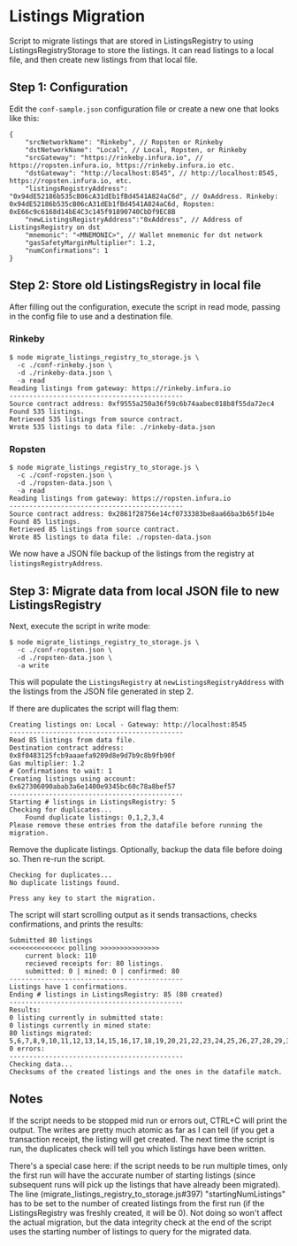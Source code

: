 # Listings Migration

Script to migrate listings that are stored in ListingsRegistry to using ListingsRegistryStorage to store the listings. It can read listings to a local file, and then create new listings from that local file.

## Step 1: Configuration

Edit the `conf-sample.json` configuration file or create a new one that looks like this:

```
{
	"srcNetworkName": "Rinkeby", // Ropsten or Rinkeby
	"dstNetworkName": "Local", // Local, Ropsten, or Rinkeby
	"srcGateway": "https://rinkeby.infura.io", // https://ropsten.infura.io, https://rinkeby.infura.io etc.
	"dstGateway": "http://localhost:8545", // http://localhost:8545, https://ropsten.infura.io, etc.
	"listingsRegistryAddress": "0x94dE52186b535cB06cA31dEb1fBd4541A824aC6d", // 0xAddress. Rinkeby: 0x94dE52186b535cB06cA31dEb1fBd4541A824aC6d, Ropsten: 0xE66c9c6168d14bE4C3c145f91890740CbDf9EC8B
	"newListingsRegistryAddress":"0xAddress", // Address of ListingsRegistry on dst
	"mnemonic": "<MNEMONIC>", // Wallet mnemonic for dst network
	"gasSafetyMarginMultiplier": 1.2,
	"numConfirmations": 1
}
```

## Step 2: Store old ListingsRegistry in local file

After filling out the configuration, execute the script in read mode, passing in the config file to use and a destination file.

### Rinkeby
```
$ node migrate_listings_registry_to_storage.js \
  -c ./conf-rinkeby.json \
  -d ./rinkeby-data.json \
  -a read
Reading listings from gateway: https://rinkeby.infura.io
--------------------------------------------
Source contract address: 0xf9555a250a36f59c6b74aabec018b8f55da72ec4
Found 535 listings.
Retrieved 535 listings from source contract.
Wrote 535 listings to data file: ./rinkeby-data.json
```

### Ropsten
```
$ node migrate_listings_registry_to_storage.js \
  -c ./conf-ropsten.json \
  -d ./ropsten-data.json \
  -a read
Reading listings from gateway: https://ropsten.infura.io
--------------------------------------------
Source contract address: 0x2861f28756e14cf0733383be8aa66ba3b65f1b4e
Found 85 listings.
Retrieved 85 listings from source contract.
Wrote 85 listings to data file: ./ropsten-data.json
```

We now have a JSON file backup of the listings from the registry at `listingsRegistryAddress`.

## Step 3: Migrate data from local JSON file to new ListingsRegistry

Next, execute the script in write mode:

```
$ node migrate_listings_registry_to_storage.js \
  -c ./conf-ropsten.json \
  -d ./ropsten-data.json \
  -a write
```

This will populate the `ListingsRegistry` at `newListingsRegistryAddress` with the listings from the JSON file generated in step 2.

If there are duplicates the script will flag them:

```
Creating listings on: Local - Gateway: http://localhost:8545
--------------------------------------------
Read 85 listings from data file.
Destination contract address: 0x8f0483125fcb9aaaefa9209d8e9d7b9c8b9fb90f
Gas multiplier: 1.2
# Confirmations to wait: 1
Creating listings using account: 0x627306090abab3a6e1400e9345bc60c78a8bef57
--------------------------------------------
Starting # listings in ListingsRegistry: 5
Checking for duplicates...
    Found duplicate listings: 0,1,2,3,4
Please remove these entries from the datafile before running the migration.
```

Remove the duplicate listings. Optionally, backup the data file before doing so. Then re-run the script.

```
Checking for duplicates...
No duplicate listings found.

Press any key to start the migration.
```

The script will start scrolling output as it sends transactions, checks confirmations, and prints the results:

```
Submitted 80 listings
<<<<<<<<<<<<<< polling >>>>>>>>>>>>>>>
    current block: 110
    recieved receipts for: 80 listings.
    submitted: 0 | mined: 0 | confirmed: 80
--------------------------------------------
Listings have 1 confirmations.
Ending # listings in ListingsRegistry: 85 (80 created)
--------------------------------------------
Results:
0 listing currently in submitted state:
0 listings currently in mined state:
80 listings migrated: 5,6,7,8,9,10,11,12,13,14,15,16,17,18,19,20,21,22,23,24,25,26,27,28,29,30,31,32,33,34,35,36,37,38,39,40,41,42,43,44,45,46,47,48,49,50,51,52,53,54,55,56,57,58,59,60,61,62,63,64,65,66,67,68,69,70,71,72,73,74,75,76,77,78,79,80,81,82,83,84
0 errors:
--------------------------------------------
Checking data...
Checksums of the created listings and the ones in the datafile match.
```

## Notes

If the script needs to be stopped mid run or errors out, CTRL+C will print the output. The writes are pretty much atomic as far as I can tell (if you get a transaction receipt, the listing will get created. The next time the script is run, the duplicates check will tell you which listings have been written.

There's a special case here: if the script needs to be run multiple times, only the first run will have the accurate number of starting listings (since subsequent runs will pick up the listings that have already been migrated). The line (migrate_listings_registry_to_storage.js#397) "startingNumListings" has to be set to the number of created listings from the first run (if the ListingsRegistry was freshly created, it will be 0). Not doing so won't affect the actual migration, but the data integrity check at the end of the script uses the starting number of listings to query for the migrated data.
